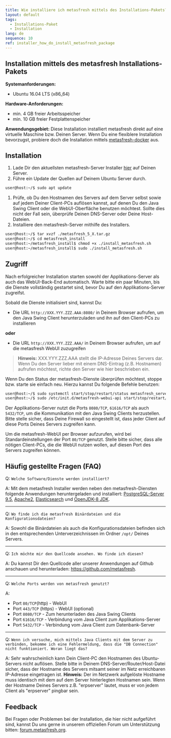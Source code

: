 ```yaml
---
title: Wie installiere ich metasfresh mittels des Installations-Pakets?
layout: default
tags:
  - Installations-Paket
  - Installation
lang: de
sequence: 10
ref: installer_how_do_install_metasfresh_package
---
```


## Installation mittels des metasfresh Installations-Pakets

**Systemanforderungen:**
* Ubuntu 16.04 LTS (x86_64)

**Hardware-Anforderungen:**
* min. 4 GB freier Arbeitsspeicher
* min. 10 GB freier Festplattenspeicher

**Anwendungsgebiet:**
Diese Installation installiert metasfresh direkt auf eine virtuelle Maschine bzw. Deinen Server.
Wenn Du eine flexiblere Installation bevorzugst, probiere doch die Installation mittels [metasfresh-docker](Wie_installiere_ich_den_metasfresh_Stack_mit_Docker) aus.


## Installation
1. Lade Dir den aktuellsten metasfresh-Server Installer [hier](http://metasfresh.com/download/) auf Deinen Server.
1. Führe ein Update der Quellen auf Deinem Ubuntu Server durch.
```bash
user@host:~/$ sudo apt update
```
1. Prüfe, ob Du den Hostnamen des Servers auf dem Server selbst sowie auf jedem Deiner Client-PCs auflösen kannst, auf denen Du den Java Swing Client oder die WebUI-Oberfläche benutzen möchtest. Sollte dies nicht der Fall sein, überprüfe Deinen DNS-Server oder Deine Host-Dateien.
1. Installiere den metasfresh-Server mithilfe des Installers.

```bash
user@host:~/$ tar xvzf ./metasfresh_5_X.tar.gz
user@host:~/$ cd metasfresh_install
user@host:~/metasfresh_install$ chmod +x ./install_metasfresh.sh
user@host:~/metasfresh_install$ sudo ./install_metasfresh.sh
```

## Zugriff

Nach erfolgreicher Installation starten sowohl der Applikations-Server als auch das WebUI-Back-End automatisch. Warte bitte ein paar Minuten, bis die Dienste vollständig gestartet sind, bevor Du auf den Applikations-Server zugreifst.

Sobald die Dienste initialisiert sind, kannst Du:
* Die URL `http://XXX.YYY.ZZZ.AAA:8080/` in Deinem Browser aufrufen, um den Java Swing Client herunterzuladen und ihn auf den Client-PCs zu installieren<br>

**oder**

* Die URL `http://XXX.YYY.ZZZ.AAA/` in Deinem Browser aufrufen, um auf die metasfresh WebUI zuzugreifen
 >**Hinweis:** XXX.YYY.ZZZ.AAA stellt die IP-Adresse Deines Servers dar. Wenn Du den Server lieber mit einem DNS-Eintrag (z.B. Hostnamen) aufrufen möchtest, richte den Server wie hier beschrieben ein.

Wenn Du den Status der metasfresh-Dienste überprüfen möchtest, stoppe bzw. starte sie einfach neu. Hierzu kannst Du folgende Befehle benutzen:
```bash
user@host:~/$ sudo systemctl start/stop/restart/status metasfresh_server.service
user@host:~/$ sudo /etc/init.d/metasfresh-webui-api start/stop/restart/status
```

Der Applikations-Server nutzt die Ports `8080/TCP`, `61616/TCP` als auch `5432/TCP`, um die Kommunikation mit den Java Swing Clients herzustellen. Bitte stelle sicher, dass Deine Firewall so eingestellt ist, dass jeder Client auf diese Ports Deines Servers zugreifen kann.

Um die metasfresh-WebUI per Browser aufzurufen, wird bei Standardeinstellungen der Port `80/TCP` genutzt. Stelle bitte sicher, dass alle nötigen Client-PCs, die die WebUI nutzen wollen, auf diesen Port des Servers zugreifen können.


## Häufig gestellte Fragen (FAQ)
Q: `Welche Software/Dienste werden installiert?`

A: Mit dem metasfresh Installer werden neben den metasfresh-Diensten folgende Anwendungen heruntergeladen und installiert: [PostgreSQL-Server 9.5](https://www.postgresql.org/), [Apache2](https://httpd.apache.org/), [Elasticsearch](https://www.elastic.co/) und [OpenJDK-8 JDK](http://openjdk.java.net/projects/jdk8/).

---

Q: `Wo finde ich die metasfresh Binärdateien und die Konfigurationsdateien?`

A: Sowohl die Binärdateien als auch die Konfigurationsdateien befinden sich in den entsprechenden Unterverzeichnissen im Ordner `/opt/` Deines Servers.

---

Q: `Ich möchte mir den Quellcode ansehen. Wo finde ich diesen?`

A: Du kannst Dir den Quellcode aller unserer Anwendungen auf Github anschauen und herunterladen: https://github.com/metasfresh.

---

Q: `Welche Ports werden von metasfresh genutzt?`

A:
* Port `80/TCP`(http) - WebUI
* Port `443/TCP` (https) - WebUI (optional)
* Port `8080/TCP` - Zum herunterladen des Java Swing Clients
* Port `61616/TCP` - Verbindung vom Java Client zum Applikations-Server
* Port `5432/TCP` - Verbindung vom Java Client zum Datenbank-Server

---

Q: `Wenn ich versuche, mich mittels Java Clients mit dem Server zu verbinden, bekomme ich eine Fehlermeldung, dass die "DB Connection" nicht funktioniert. Woran liegt das?`

A: Sehr wahrscheinlich kann Dein Client-PC den Hostnamen des Ubuntu-Servers nicht auflösen. Stelle bitte in Deinem DNS-Server/Router/Host-Datei sicher, dass der Hostname des Servers mitsamt seiner im Netz erreichbaren IP-Adresse eingetragen ist.
**Hinweis:** Der im Netzwerk aufgelöste Hostname muss identisch mit dem auf dem Server hinterlegten Hostnamen sein. Wenn der Hostname Deines Servers z.B. "erpserver" lautet, muss er von jedem Client als "erpserver" pingbar sein.


## Feedback

Bei Fragen oder Problemen bei der Installation, die hier nicht aufgeführt sind, kannst Du uns gerne in unserem offiziellen Forum um Unterstützung bitten: [forum.metasfresh.org](http://forum.metasfresh.org).
